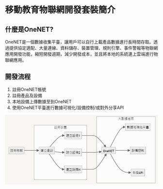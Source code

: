 # 移動教育物聯網開發套裝簡介



## 什麼是OneNET?

OneNET是一個數據收集平臺，讓用戶可以自行上載產品數據進行長時間存取。透過提供協定適配、大量連線、資料儲存、裝置管理、規則引擎、事件警報等物聯網應用開發功能，縮短開發週期，減少開發成本，並且將本地的系統連上雲端進行物聯網應用。

## 開發流程

1. 註冊OneNET帳號 
2. 註冊產品及設備
3. 本地設備上傳數據至到OneNET
4. 使用OneNET平臺進行數據可視化/設備控制/或對外分享API

![Untitled](onenet.png)